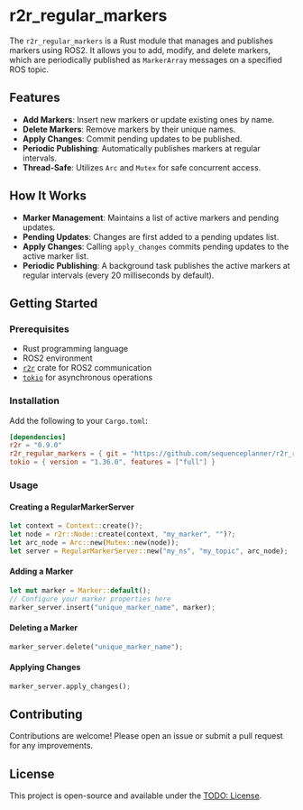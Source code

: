 # r2r_regular_markers

The `r2r_regular_markers` is a Rust module that manages and publishes markers using ROS2. It allows you to add, modify, and delete markers, which are periodically published as `MarkerArray` messages on a specified ROS topic.

## Features

- **Add Markers**: Insert new markers or update existing ones by name.
- **Delete Markers**: Remove markers by their unique names.
- **Apply Changes**: Commit pending updates to be published.
- **Periodic Publishing**: Automatically publishes markers at regular intervals.
- **Thread-Safe**: Utilizes `Arc` and `Mutex` for safe concurrent access.

## How It Works

- **Marker Management**: Maintains a list of active markers and pending updates.
- **Pending Updates**: Changes are first added to a pending updates list.
- **Apply Changes**: Calling `apply_changes` commits pending updates to the active marker list.
- **Periodic Publishing**: A background task publishes the active markers at regular intervals (every 20 milliseconds by default).

## Getting Started

### Prerequisites

- Rust programming language
- ROS2 environment
- [`r2r`](https://crates.io/crates/r2r) crate for ROS2 communication
- [`tokio`](https://crates.io/crates/tokio) for asynchronous operations

### Installation

Add the following to your `Cargo.toml`:

```toml
[dependencies]
r2r = "0.9.0"
r2r_regular_markers = { git = "https://github.com/sequenceplanner/r2r_regular_markers", tag = "v0.0.1" }
tokio = { version = "1.36.0", features = ["full"] }

```

### Usage

#### Creating a RegularMarkerServer

```rust
let context = Context::create()?;
let node = r2r::Node::create(context, "my_marker", "")?;
let arc_node = Arc::new(Mutex::new(node));
let server = RegularMarkerServer::new("my_ns", "my_topic", arc_node);
```

#### Adding a Marker
```rust
let mut marker = Marker::default();
// Configure your marker properties here
marker_server.insert("unique_marker_name", marker);
```

#### Deleting a Marker
```rust
marker_server.delete("unique_marker_name");
```

#### Applying Changes
```rust
marker_server.apply_changes();
```



## Contributing

Contributions are welcome! Please open an issue or submit a pull request for any improvements.

## License

This project is open-source and available under the [TODO: License](LICENSE).